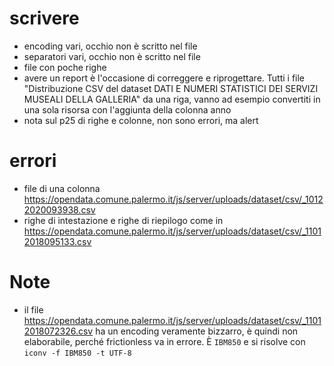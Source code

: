 # scrivere

- encoding vari, occhio non è scritto nel file
- separatori vari, occhio non è scritto nel file
- file con poche righe
- avere un report è l'occasione di correggere e riprogettare. Tutti i file "Distribuzione CSV del dataset DATI E NUMERI STATISTICI DEI SERVIZI MUSEALI DELLA GALLERIA" da una riga, vanno ad esempio convertiti in una sola risorsa con l'aggiunta della colonna anno
- nota sul p25 di righe e colonne, non sono errori, ma alert

# errori

- file di una colonna https://opendata.comune.palermo.it/js/server/uploads/dataset/csv/_10122020093938.csv
- righe di intestazione e righe di riepilogo come in  https://opendata.comune.palermo.it/js/server/uploads/dataset/csv/_11012018095133.csv

# Note

- il file <https://opendata.comune.palermo.it/js/server/uploads/dataset/csv/_11012018072326.csv> ha un encoding veramente bizzarro, è quindi non elaborabile, perché frictionless va in errore. È `IBM850` e si risolve con `iconv -f IBM850 -t UTF-8`
